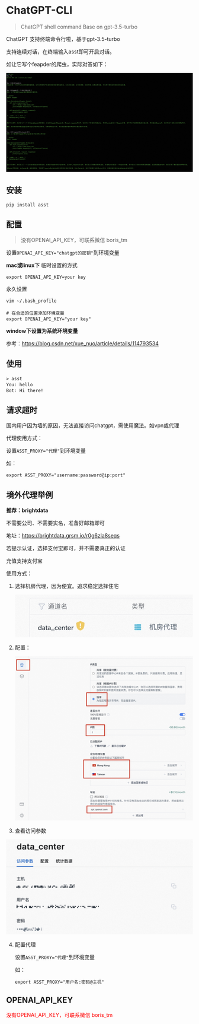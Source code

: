 # ChatGPT-CLI
> ChatGPT shell command
> Base on gpt-3.5-turbo

ChatGPT 支持终端命令行啦，基于gpt-3.5-turbo

支持连续对话，在终端输入asst即可开启对话。

如让它写个feapder的爬虫，实际对答如下：

![](media/16788027988798.jpg)

## 安装

```shell
pip install asst
```

## 配置

> 没有OPENAI_API_KEY，可联系微信 boris_tm

设置`OPENAI_API_KEY="chatgpt的密钥"`到环境变量

**mac或linux下**
临时设置的方式
```
export OPENAI_API_KEY=your key
```
永久设置
```
vim ~/.bash_profile

# 在合适的位置添加环境变量
export OPENAI_API_KEY="your key"
```

**window下设置为系统环境变量**

参考：<a herf="https://blog.csdn.net/xue_nuo/article/details/114793534" target="_blank">https://blog.csdn.net/xue_nuo/article/details/114793534</a>

## 使用

```shell
> asst
You: hello
Bot: Hi there!
```

## 请求超时

国内用户因为墙的原因，无法直接访问chatgpt，需使用魔法。如vpn或代理

代理使用方式：

设置`ASST_PROXY="代理"`到环境变量

如：

```
export ASST_PROXY="username:password@ip:port"
```

## 境外代理举例

**推荐：brightdata**

不需要公司、不需要实名，准备好邮箱即可

地址：<a herf="https://brightdata.grsm.io/r0g6zla8seqs" target="_blank">https://brightdata.grsm.io/r0g6zla8seqs</a>

若提示认证，选择支付宝即可，并不需要真正的认证

充值支持支付宝

使用方式：

1. 选择机房代理，因为便宜。追求稳定选择住宅

    ![](media/16788015593888.jpg)
    
2. 配置：

    ![](media/16788016828506.jpg)
    
3. 查看访问参数

![](media/16788017441719.jpg)

4. 配置代理

    设置`ASST_PROXY="代理"`到环境变量
    
    如：
    
    ```
    export ASST_PROXY="用户名:密码@主机"
    ```

## OPENAI_API_KEY

<font color="red"> 没有OPENAI_API_KEY，可联系微信 boris_tm</font>



